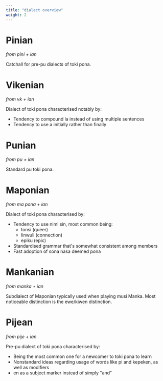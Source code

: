 ```yaml
---
title: "dialect overview"
weight: 2
---
```


# Pinian
*from pini + ian*

Catchall for pre-pu dialects of toki pona.

# Vikenian
*from vk + ian*

Dialect of toki pona characterised notably by:
- Tendency to compound la instead of using multiple sentences
- Tendency to use a initially rather than finally

# Punian
*from pu + ian*

Standard pu toki pona.

# Maponian
*from ma pona + ian*

Dialect of toki pona characterised by:
- Tendency to use nimi sin, most common being:
  - tonsi (queer)
  - linwuli (connection)
  - epiku (epic)
- Standardised grammar that's somewhat consistent among members
- Fast adoption of sona nasa deemed pona

# Mankanian
*from manka + ian*

Subdialect of Maponian typically used when playing musi Manka. Most noticeable distinction is the ewe/kiwen distinction.

# Pijean
*from pije + ian*

Pre-pu dialect of toki pona characterised by:

- Being the most common one for a newcomer to toki pona to learn
- Nonstandard ideas regarding usage of words like pi and kepeken, as well as modifiers
- en as a subject marker instead of simply "and"